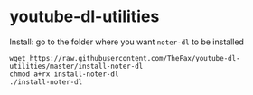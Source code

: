 # youtube-dl-utilities

Install:
go to the folder where you want `noter-dl` to be installed
```
wget https://raw.githubusercontent.com/TheFax/youtube-dl-utilities/master/install-noter-dl
chmod a+rx install-noter-dl
./install-noter-dl

```
